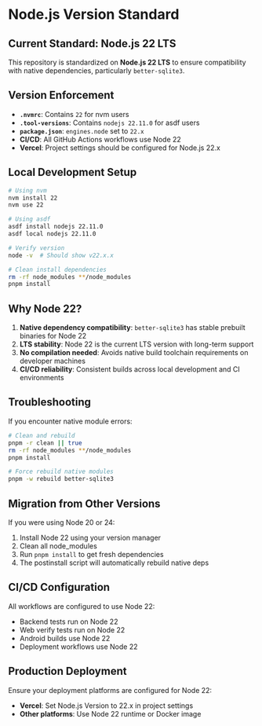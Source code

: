 # Node.js Version Standard

## Current Standard: Node.js 22 LTS

This repository is standardized on **Node.js 22 LTS** to ensure compatibility with native dependencies, particularly `better-sqlite3`.

## Version Enforcement

- **`.nvmrc`**: Contains `22` for nvm users
- **`.tool-versions`**: Contains `nodejs 22.11.0` for asdf users  
- **`package.json`**: `engines.node` set to `22.x`
- **CI/CD**: All GitHub Actions workflows use Node 22
- **Vercel**: Project settings should be configured for Node.js 22.x

## Local Development Setup

```bash
# Using nvm
nvm install 22
nvm use 22

# Using asdf
asdf install nodejs 22.11.0
asdf local nodejs 22.11.0

# Verify version
node -v  # Should show v22.x.x

# Clean install dependencies
rm -rf node_modules **/node_modules
pnpm install
```

## Why Node 22?

1. **Native dependency compatibility**: `better-sqlite3` has stable prebuilt binaries for Node 22
2. **LTS stability**: Node 22 is the current LTS version with long-term support
3. **No compilation needed**: Avoids native build toolchain requirements on developer machines
4. **CI/CD reliability**: Consistent builds across local development and CI environments

## Troubleshooting

If you encounter native module errors:

```bash
# Clean and rebuild
pnpm -r clean || true
rm -rf node_modules **/node_modules
pnpm install

# Force rebuild native modules
pnpm -w rebuild better-sqlite3
```

## Migration from Other Versions

If you were using Node 20 or 24:

1. Install Node 22 using your version manager
2. Clean all node_modules
3. Run `pnpm install` to get fresh dependencies
4. The postinstall script will automatically rebuild native deps

## CI/CD Configuration

All workflows are configured to use Node 22:
- Backend tests run on Node 22
- Web verify tests run on Node 22  
- Android builds use Node 22
- Deployment workflows use Node 22

## Production Deployment

Ensure your deployment platforms are configured for Node 22:
- **Vercel**: Set Node.js Version to 22.x in project settings
- **Other platforms**: Use Node 22 runtime or Docker image